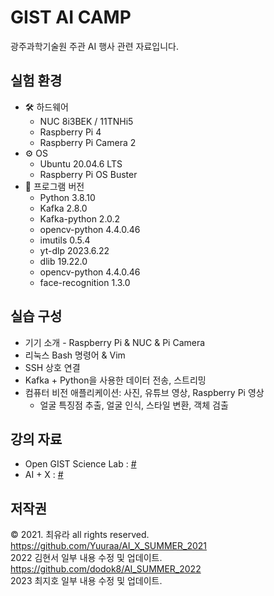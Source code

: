 # GIST AI CAMP
광주과학기술원 주관 AI 행사 관련 자료입니다.

## 실험 환경

- 🛠️ 하드웨어
  - NUC 8i3BEK / 11TNHi5
  - Raspberry Pi 4
  - Raspberry Pi Camera 2
- ⚙️ OS
  - Ubuntu 20.04.6 LTS
  - Raspberry Pi OS Buster
- 💾 프로그램 버전
  - Python 3.8.10
  - Kafka 2.8.0
  - Kafka-python 2.0.2
  - opencv-python 4.4.0.46
  - imutils 0.5.4
  - yt-dlp 2023.6.22
  - dlib 19.22.0
  - opencv-python 4.4.0.46
  - face-recognition 1.3.0

## 실습 구성

- 기기 소개 - Raspberry Pi & NUC & Pi Camera
- 리눅스 Bash 명령어 & Vim
- SSH 상호 연결
- Kafka + Python을 사용한 데이터 전송, 스트리밍
- 컴퓨터 비전 애플리케이션: 사진, 유튜브 영상, Raspberry Pi 영상
  - 얼굴 특징점 추출, 얼굴 인식, 스타일 변환, 객체 검출

## 강의 자료

- Open GIST Science Lab : [#](https://drive.google.com/drive/folders/1cQjUXxa5tQbONZnD6mzob_CkoXxqruTy?usp=sharing)
- AI + X : [#](https://drive.google.com/drive/folders/1gyRXrvngl8Fevjj1QyPgyiFnlveTyD3q?usp=sharing)

## 저작권

© 2021. 최유라 all rights reserved.
https://github.com/Yuuraa/AI_X_SUMMER_2021  
2022 김현서 일부 내용 수정 및 업데이트.
https://github.com/dodok8/AI_SUMMER_2022  
2023 최지호 일부 내용 수정 및 업데이트.
